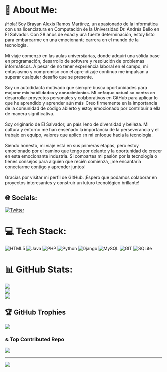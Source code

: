 # 💫 About Me:
¡Hola! Soy Brayan Alexis Ramos Martinez, un apasionado de la informática con una licenciatura en Computación de la Universidad Dr. Andrés Bello en El Salvador. Con 28 años de edad y una fuerte determinación, estoy listo para embarcarme en una emocionante carrera en el mundo de la tecnología.<br><br>Mi viaje comenzó en las aulas universitarias, donde adquirí una sólida base en programación, desarrollo de software y resolución de problemas informáticos. A pesar de no tener experiencia laboral en el campo, mi entusiasmo y compromiso con el aprendizaje continuo me impulsan a superar cualquier desafío que se presente.<br><br>Soy un autodidacta motivado que siempre busca oportunidades para mejorar mis habilidades y conocimientos. Mi enfoque actual se centra en desarrollar proyectos personales y colaborativos en GitHub para aplicar lo que he aprendido y aprender aún más. Creo firmemente en la importancia de la comunidad de código abierto y estoy emocionado por contribuir a ella de manera significativa.<br><br>Soy originario de El Salvador, un país lleno de diversidad y belleza. Mi cultura y entorno me han enseñado la importancia de la perseverancia y el trabajo en equipo, valores que aplico en mi enfoque hacia la tecnología.<br><br>Siendo honesto, mi viaje está en sus primeras etapas, pero estoy emocionado por el camino que tengo por delante y la oportunidad de crecer en esta emocionante industria. Si compartes mi pasión por la tecnología o tienes consejos para alguien que recién comienza, ¡me encantaría conectarme contigo y aprender juntos!<br><br>Gracias por visitar mi perfil de GitHub. ¡Espero que podamos colaborar en proyectos interesantes y construir un futuro tecnológico brillante!


## 🌐 Socials:
[![Twitter](https://img.shields.io/badge/Twitter-%231DA1F2.svg?logo=Twitter&logoColor=white)](https://twitter.com/@__brayanRamos__) 

# 💻 Tech Stack:
![HTML5](https://img.shields.io/badge/html5-%23E34F26.svg?style=flat&logo=html5&logoColor=white) ![Java](https://img.shields.io/badge/java-%23ED8B00.svg?style=flat&logo=java&logoColor=white) ![PHP](https://img.shields.io/badge/php-%23777BB4.svg?style=flat&logo=php&logoColor=white) ![Python](https://img.shields.io/badge/python-3670A0?style=flat&logo=python&logoColor=ffdd54) ![Django](https://img.shields.io/badge/django-%23092E20.svg?style=flat&logo=django&logoColor=white) ![MySQL](https://img.shields.io/badge/mysql-%2300f.svg?style=flat&logo=mysql&logoColor=white) ![GIT](https://img.shields.io/badge/Git-fc6d26?style=flat&logo=git&logoColor=white) ![SQLite](https://img.shields.io/badge/sqlite-%2307405e.svg?style=flat&logo=sqlite&logoColor=white)
# 📊 GitHub Stats:
![](https://github-readme-stats.vercel.app/api?username=BrayanRamosM06&theme=monokai&hide_border=false&include_all_commits=true&count_private=false)<br/>
![](https://github-readme-streak-stats.herokuapp.com/?user=BrayanRamosM06&theme=monokai&hide_border=false)<br/>
![](https://github-readme-stats.vercel.app/api/top-langs/?username=BrayanRamosM06&theme=monokai&hide_border=false&include_all_commits=true&count_private=false&layout=compact)

## 🏆 GitHub Trophies
![](https://github-profile-trophy.vercel.app/?username=BrayanRamosM06&theme=darkhub&no-frame=false&no-bg=true&margin-w=4)

### 🔝 Top Contributed Repo
![](https://github-contributor-stats.vercel.app/api?username=BrayanRamosM06&limit=5&theme=dark&combine_all_yearly_contributions=true)

---
[![](https://visitcount.itsvg.in/api?id=BrayanRamosM06&icon=0&color=0)](https://visitcount.itsvg.in)

<!-- Proudly created with GPRM ( https://gprm.itsvg.in ) -->
